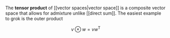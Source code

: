 The **tensor product** of [[vector spaces|vector space]] is a composite vector space that allows for admixture unlike [[direct sum]]. The easiest example to grok is the outer product

$$
v \otimes w = vw^\mathsf{T}
$$